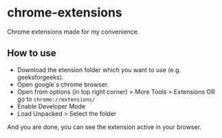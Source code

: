 # chrome-extensions
Chrome extensions made for my convenience.

## How to use
- Download the etension folder which you want to use (e.g. geeksforgeeks).
- Open google`s chrome browser.
- Open from options (in top right corner) > More Tools > Extensions OR go to `chrome://extensions/`
- Enable Developer Mode
- Load Unpacked > Select the folder

And you are done, you can see the extension active in your browser.
